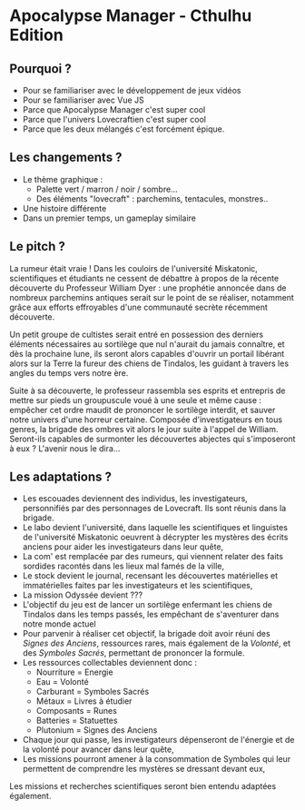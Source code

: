 # Apocalypse Manager - Cthulhu Edition

## Pourquoi ?

- Pour se familiariser avec le développement de jeux vidéos
- Pour se familiariser avec Vue JS
- Parce que Apocalypse Manager c'est super cool
- Parce que l'univers Lovecraftien c'est super cool
- Parce que les deux mélangés c'est forcément épique.

## Les changements ?

- Le thème graphique :
    - Palette vert / marron / noir / sombre...
    - Des éléments "lovecraft" : parchemins, tentacules, monstres..
- Une histoire différente
- Dans un premier temps, un gameplay similaire

## Le pitch ?

La rumeur était vraie ! Dans les couloirs de l'université Miskatonic, scientifiques et étudiants ne cessent de débattre à propos de la récente découverte du Professeur William Dyer : une prophétie annoncée dans de nombreux parchemins antiques serait sur le point de se réaliser, notamment grâce aux  efforts effroyables d'une communauté secrète récemment découverte.

Un petit groupe de cultistes serait entré en possession des derniers éléments nécessaires au sortilège que nul n'aurait du jamais connaître, et dès la prochaine lune, ils seront alors capables d'ouvrir un portail libérant alors sur la Terre la fureur des chiens de Tindalos, les guidant à travers les angles du temps vers notre ère.

Suite à sa découverte, le professeur rassembla ses esprits et entrepris de mettre sur pieds un groupuscule voué à une seule et même cause : empêcher cet ordre maudit de prononcer le sortilège interdit, et sauver notre univers d'une horreur certaine. Composée d'investigateurs en tous genres, la brigade des ombres vit alors le jour suite à l'appel de William. Seront-ils capables de surmonter les découvertes abjectes qui s'imposeront à eux ? L'avenir nous le dira...

## Les adaptations ?

- Les escouades deviennent des individus, les investigateurs, personnifiés par des personnages de Lovecraft. Ils sont réunis dans la brigade.
- Le labo devient l'université, dans laquelle les scientifiques et linguistes de l'université Miskatonic oeuvrent à décrypter les mystères des écrits anciens pour aider les investigateurs dans leur quête,
- La com' est remplacée par des rumeurs, qui viennent relater des faits sordides racontés dans les lieux mal famés de la ville,
- Le stock devient le journal, recensant les découvertes matérielles et immatérielles faites par les investigateurs et les scientifiques,
- La mission Odyssée devient ???
- L'objectif du jeu est de lancer un sortilège enfermant les chiens de Tindalos dans les temps passés, les empêchant de s'aventurer dans notre monde actuel
- Pour parvenir à réaliser cet objectif, la brigade doit avoir réuni des *Signes des Anciens*, ressources rares, mais également de la *Volonté*, et des *Symboles Sacrés*, permettant de prononcer la formule.
- Les ressources collectables deviennent donc :
    - Nourriture = Energie
    - Eau = Volonté
    - Carburant = Symboles Sacrés
    - Métaux = Livres à étudier
    - Composants = Runes
    - Batteries = Statuettes
    - Plutonium = Signes des Anciens
- Chaque jour qui passe, les investigateurs dépenseront de l'énergie et de la volonté pour avancer dans leur quête,
- Les missions pourront amener à la consommation de Symboles qui leur permettent de comprendre les mystères se dressant devant eux,

Les missions et recherches scientifiques seront bien entendu adaptées également.
